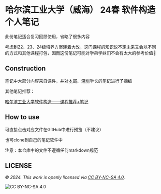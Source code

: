 # 哈尔滨工业大学（威海） 24春 软件构造 个人笔记
此份笔记适合复习回顾使用，省略了很多内容

考虑到22、23、24级培养方案连着大改，这门课程的知识说不定未来又会以不同的方式和其他课程打包，因而这份笔记可能对学弟学妹们不会有太大的参考价值🥲

## Construction
笔记中大部分内容来自课件，并对[本部](https://github.com/kqwyf/SoftwareConstructionHIT)、[深圳](https://hans-wan.notion.site/ead434ae79984ed7b2d43130cdfd769c)学长的笔记进行了摘编

其他笔记推荐：

[哈尔滨工业大学软件构造——课程推荐+笔记](https://www.bilibili.com/read/cv34856562/)


## How to use
可直接点击对应文件在GitHub中进行预览（不建议）

也可clone到自己的笔记软件中

注意：本仓库中的文件不遵循任何markdown规范

## LICENSE
_© 2024. This work is openly licensed via [CC BY-NC-SA 4.0](https://creativecommons.org/licenses/by-nc-sa/4.0/)._

![CC BY-NC-SA 4.0](https://mirrors.creativecommons.org/presskit/buttons/88x31/png/by-nc-sa.png)
